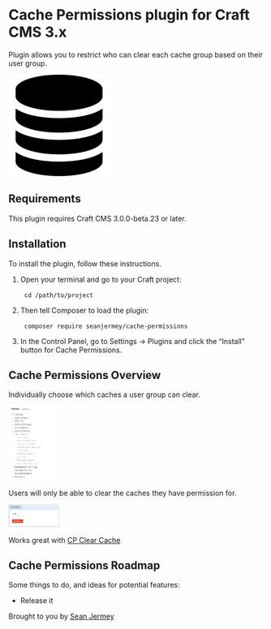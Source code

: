 # Cache Permissions plugin for Craft CMS 3.x

Plugin allows you to restrict who can clear each cache group based on their user group.

![Screenshot](resources/img/plugin-logo.svg)

## Requirements

This plugin requires Craft CMS 3.0.0-beta.23 or later.

## Installation

To install the plugin, follow these instructions.

1. Open your terminal and go to your Craft project:

        cd /path/to/project

2. Then tell Composer to load the plugin:

        composer require seanjermey/cache-permissions

3. In the Control Panel, go to Settings → Plugins and click the “Install” button for Cache Permissions.

## Cache Permissions Overview

Individually choose which caches a user group can clear.

<img src="https://github.com/seanjermey/craft-cache-permissions/raw/master/resources/img/permissions.png" width="100">

Users will only be able to clear the caches they have permission for.

<img src="https://github.com/seanjermey/craft-cache-permissions/raw/master/resources/img/caches.png" width="100">

Works great with [CP Clear Cache](https://plugins.craftcms.com/cp-clearcache)

## Cache Permissions Roadmap

Some things to do, and ideas for potential features:

* Release it

Brought to you by [Sean Jermey](https://github.com/seanjermey)

